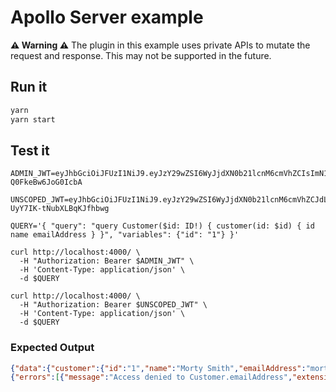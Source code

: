 # Apollo Server example

**⚠️ Warning ⚠️** The plugin in this example uses private APIs to mutate the
request and response. This may not be supported in the future.

## Run it

```sh
yarn
yarn start
```

## Test it

```
ADMIN_JWT=eyJhbGciOiJFUzI1NiJ9.eyJzY29wZSI6WyJjdXN0b21lcnM6cmVhZCIsImN1c3RvbWVyczpyZWFkOnBpaSJdLCJpYXQiOjE2MjYzNjU0NzAsImlzcyI6InVybjpleGFtcGxlOmlzc3VlciIsImF1ZCI6InVybjpleGFtcGxlOmF1ZGllbmNlIn0.skMg5Bdsnw_PCOcxvEgnNRwY7IB7yxxRW_HpQagSt9Uj8z_LnqhAnHoDP8gmTizyOjLug-Q0FkeBw6JoG0IcbA

UNSCOPED_JWT=eyJhbGciOiJFUzI1NiJ9.eyJzY29wZSI6WyJjdXN0b21lcnM6cmVhZCJdLCJpYXQiOjE2MjYzNjUyMzgsImlzcyI6InVybjpleGFtcGxlOmlzc3VlciIsImF1ZCI6InVybjpleGFtcGxlOmF1ZGllbmNlIn0.vM_n36ZJrBNgMdVQ25bCq_y5UNDmh8ZxX8OvwcVd81CNxRJ5l_wz4bFSPY507IC-UyY7IK-tNubXLBqKJfhbwg

QUERY='{ "query": "query Customer($id: ID!) { customer(id: $id) { id name emailAddress } }", "variables": {"id": "1"} }'

curl http://localhost:4000/ \
  -H "Authorization: Bearer $ADMIN_JWT" \
  -H 'Content-Type: application/json' \
  -d $QUERY

curl http://localhost:4000/ \
  -H "Authorization: Bearer $UNSCOPED_JWT" \
  -H 'Content-Type: application/json' \
  -d $QUERY
```

### Expected Output

```json
{"data":{"customer":{"id":"1","name":"Morty Smith","emailAddress":"morty@example.com"}}}
{"errors":[{"message":"Access denied to Customer.emailAddress","extensions":{"code":"ACCESS_DENIED"}}],"data":{"customer":{"id":"1","name":"Morty Smith","emailAddress":null}}}
```
